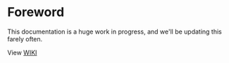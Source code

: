 # Foreword 
This documentation is a huge work in progress, and we'll be updating this farely often. 

View [WIKI](../../wiki)